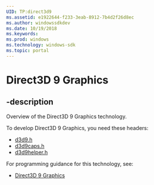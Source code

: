 ```yaml
---
UID: TP:direct3d9
ms.assetid: e1922644-f233-3eab-8912-7b4d2f26d8ec
ms.author: windowssdkdev
ms.date: 10/19/2018
ms.keywords: 
ms.prod: windows
ms.technology: windows-sdk
ms.topic: portal
---
```


# Direct3D 9 Graphics

## -description

Overview of the Direct3D 9 Graphics technology.

To develop Direct3D 9 Graphics, you need these headers:

 * [d3d9.h](../d3d9/index.md)
 * [d3d9caps.h](../d3d9caps/index.md)
 * [d3d9helper.h](../d3d9helper/index.md)

For programming guidance for this technology, see:
* [Direct3D 9 Graphics](/windows/desktop/direct3d9)

